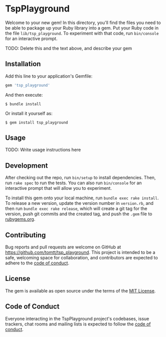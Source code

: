 # TspPlayground

Welcome to your new gem! In this directory, you'll find the files you need to be able to package up your Ruby library into a gem. Put your Ruby code in the file `lib/tsp_playground`. To experiment with that code, run `bin/console` for an interactive prompt.

TODO: Delete this and the text above, and describe your gem

## Installation

Add this line to your application's Gemfile:

```ruby
gem 'tsp_playground'
```

And then execute:

    $ bundle install

Or install it yourself as:

    $ gem install tsp_playground

## Usage

TODO: Write usage instructions here

## Development

After checking out the repo, run `bin/setup` to install dependencies. Then, run `rake spec` to run the tests. You can also run `bin/console` for an interactive prompt that will allow you to experiment.

To install this gem onto your local machine, run `bundle exec rake install`. To release a new version, update the version number in `version.rb`, and then run `bundle exec rake release`, which will create a git tag for the version, push git commits and the created tag, and push the `.gem` file to [rubygems.org](https://rubygems.org).

## Contributing

Bug reports and pull requests are welcome on GitHub at https://github.com/tomtt/tsp_playground. This project is intended to be a safe, welcoming space for collaboration, and contributors are expected to adhere to the [code of conduct](https://github.com/tomtt/tsp_playground/blob/master/CODE_OF_CONDUCT.md).

## License

The gem is available as open source under the terms of the [MIT License](https://opensource.org/licenses/MIT).

## Code of Conduct

Everyone interacting in the TspPlayground project's codebases, issue trackers, chat rooms and mailing lists is expected to follow the [code of conduct](https://github.com/tomtt/tsp_playground/blob/master/CODE_OF_CONDUCT.md).
